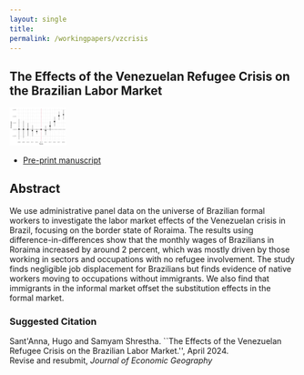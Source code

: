 ```yaml
---
layout: single
title: 
permalink: /workingpapers/vzcrisis
---
```


## The Effects of the Venezuelan Refugee Crisis on the Brazilian Labor Market
<img src="/assets/images/fig_main_logwage.png" width="100" />

- <a href="https://arxiv.org/pdf/2302.04201" target="_blank">Pre-print manuscript</a>

## Abstract
We use administrative panel data on the universe of Brazilian formal workers to investigate the labor market effects of the Venezuelan crisis in Brazil, focusing on the border state of Roraima. The results using difference-in-differences show that the monthly wages of Brazilians in Roraima increased by around 2 percent, which was mostly driven by those working in sectors and occupations with no refugee involvement. The study finds negligible job displacement for Brazilians but finds evidence of native workers moving to occupations without immigrants. We also find that immigrants in the informal market offset the substitution effects in the formal market.

### Suggested Citation
Sant'Anna, Hugo and Samyam Shrestha. ``The Effects of the Venezuelan Refugee Crisis on the Brazilian Labor Market.'', April 2024. <br /> Revise and resubmit, *Journal of Economic Geography*

